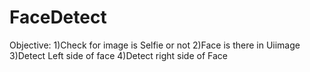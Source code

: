 # FaceDetect
Objective: 1)Check for image is Selfie or not  2)Face is there in Uiimage  3)Detect Left side of face  4)Detect right side of Face
